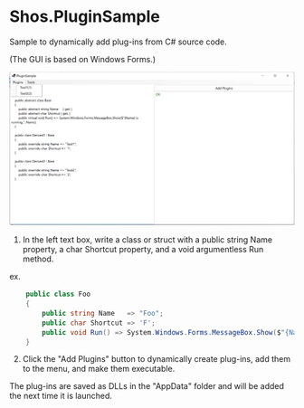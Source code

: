 # Shos.PluginSample

Sample to dynamically add plug-ins from C# source code.

(The GUI is based on Windows Forms.)

![Image](https://github.com/Fujiwo/Shos.PluginSample/blob/d6aa978df00f590d936d701dd3919ed0860f52dc/Documents/Images/snapshot01.png)

1. In the left text box, write a class or struct with a public string Name property, a char Shortcut property, and a void argumentless Run method.

ex.
```csharp
    public class Foo
    {
        public string Name   => "Foo";
        public char Shortcut => 'F';
        public void Run() => System.Windows.Forms.MessageBox.Show($"{Name} is running.", Name);
    }
```

2. Click the "Add Plugins" button to dynamically create plug-ins, add them to the menu, and make them executable.

The plug-ins are saved as DLLs in the "AppData" folder and will be added the next time it is launched.
